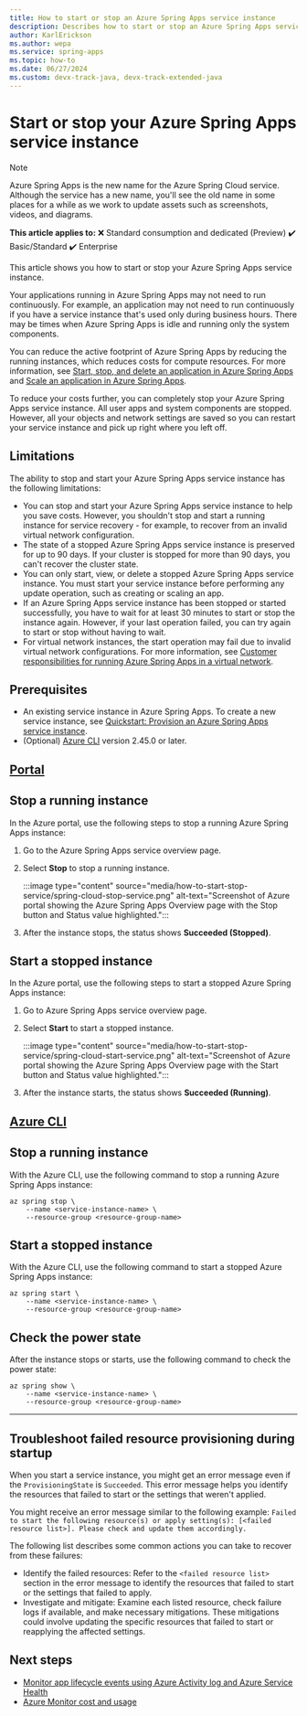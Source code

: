 ```yaml
---
title: How to start or stop an Azure Spring Apps service instance
description: Describes how to start or stop an Azure Spring Apps service instance
author: KarlErickson
ms.author: wepa
ms.service: spring-apps
ms.topic: how-to
ms.date: 06/27/2024
ms.custom: devx-track-java, devx-track-extended-java
---
```


# Start or stop your Azure Spring Apps service instance

> [!NOTE]
> Azure Spring Apps is the new name for the Azure Spring Cloud service. Although the service has a new name, you'll see the old name in some places for a while as we work to update assets such as screenshots, videos, and diagrams.

**This article applies to:** ❌ Standard consumption and dedicated (Preview) ✔️ Basic/Standard ✔️ Enterprise

This article shows you how to start or stop your Azure Spring Apps service instance.

Your applications running in Azure Spring Apps may not need to run continuously. For example, an application may not need to run continuously if you have a service instance that's used only during business hours. There may be times when Azure Spring Apps is idle and running only the system components.

You can reduce the active footprint of Azure Spring Apps by reducing the running instances, which reduces costs for compute resources. For more information, see [Start, stop, and delete an application in Azure Spring Apps](./how-to-start-stop-delete.md) and [Scale an application in Azure Spring Apps](./how-to-scale-manual.md).

To reduce your costs further, you can completely stop your Azure Spring Apps service instance. All user apps and system components are stopped. However, all your objects and network settings are saved so you can restart your service instance and pick up right where you left off.

## Limitations

The ability to stop and start your Azure Spring Apps service instance has the following limitations:

- You can stop and start your Azure Spring Apps service instance to help you save costs. However, you shouldn't stop and start a running instance for service recovery - for example, to recover from an invalid virtual network configuration.
- The state of a stopped Azure Spring Apps service instance is preserved for up to 90 days. If your cluster is stopped for more than 90 days, you can't recover the cluster state.
- You can only start, view, or delete a stopped Azure Spring Apps service instance. You must start your service instance before performing any update operation, such as creating or scaling an app.
- If an Azure Spring Apps service instance has been stopped or started successfully, you have to wait for at least 30 minutes to start or stop the instance again. However, if your last operation failed, you can try again to start or stop without having to wait.
- For virtual network instances, the start operation may fail due to invalid virtual network configurations. For more information, see [Customer responsibilities for running Azure Spring Apps in a virtual network](./vnet-customer-responsibilities.md).

## Prerequisites

- An existing service instance in Azure Spring Apps. To create a new service instance, see [Quickstart: Provision an Azure Spring Apps service instance](../basic-standard/quickstart-provision-service-instance.md).
- (Optional) [Azure CLI](/cli/azure/install-azure-cli) version 2.45.0 or later.

## [Portal](#tab/azure-portal)

## Stop a running instance

In the Azure portal, use the following steps to stop a running Azure Spring Apps instance:

1. Go to the Azure Spring Apps service overview page.

1. Select **Stop** to stop a running instance.

   :::image type="content" source="media/how-to-start-stop-service/spring-cloud-stop-service.png" alt-text="Screenshot of Azure portal showing the Azure Spring Apps Overview page with the Stop button and Status value highlighted.":::

1. After the instance stops, the status shows **Succeeded (Stopped)**.

## Start a stopped instance

In the Azure portal, use the following steps to start a stopped Azure Spring Apps instance:

1. Go to Azure Spring Apps service overview page.

1. Select **Start** to start a stopped instance.

   :::image type="content" source="media/how-to-start-stop-service/spring-cloud-start-service.png" alt-text="Screenshot of Azure portal showing the Azure Spring Apps Overview page with the Start button and Status value highlighted.":::

1. After the instance starts, the status shows **Succeeded (Running)**.

## [Azure CLI](#tab/azure-cli)

## Stop a running instance

With the Azure CLI, use the following command to stop a running Azure Spring Apps instance:

```azurecli
az spring stop \
    --name <service-instance-name> \
    --resource-group <resource-group-name>
```

## Start a stopped instance

With the Azure CLI, use the following command to start a stopped Azure Spring Apps instance:

```azurecli
az spring start \
    --name <service-instance-name> \
    --resource-group <resource-group-name>
```

## Check the power state

After the instance stops or starts, use the following command to check the power state:

```azurecli
az spring show \
    --name <service-instance-name> \
    --resource-group <resource-group-name>
```

---

## Troubleshoot failed resource provisioning during startup

When you start a service instance, you might get an error message even if the `ProvisioningState` is `Succeeded`. This error message helps you identify the resources that failed to start or the settings that weren't applied.

You might receive an error message similar to the following example: `Failed to start the following resource(s) or apply setting(s): [<failed resource list>]. Please check and update them accordingly.`

The following list describes some common actions you can take to recover from these failures:

- Identify the failed resources: Refer to the `<failed resource list>` section in the error message to identify the resources that failed to start or the settings that failed to apply.
- Investigate and mitigate: Examine each listed resource, check failure logs if available, and make necessary mitigations. These mitigations could involve updating the specific resources that failed to start or reapplying the affected settings.

## Next steps

- [Monitor app lifecycle events using Azure Activity log and Azure Service Health](./monitor-app-lifecycle-events.md)
- [Azure Monitor cost and usage](../../azure-monitor/cost-usage.md)

